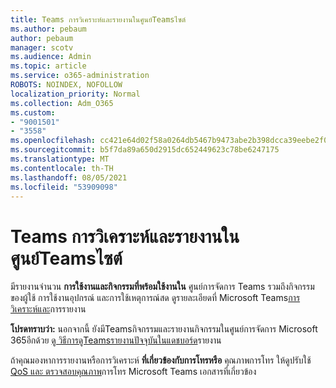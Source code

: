 ```yaml
---
title: Teams การวิเคราะห์และรายงานในศูนย์Teamsไซต์
ms.author: pebaum
author: pebaum
manager: scotv
ms.audience: Admin
ms.topic: article
ms.service: o365-administration
ROBOTS: NOINDEX, NOFOLLOW
localization_priority: Normal
ms.collection: Adm_O365
ms.custom:
- "9001501"
- "3558"
ms.openlocfilehash: cc421e64d02f58a0264db5467b9473abe2b398dcca39eebe2f072a0f283276f2
ms.sourcegitcommit: b5f7da89a650d2915dc652449623c78be6247175
ms.translationtype: MT
ms.contentlocale: th-TH
ms.lasthandoff: 08/05/2021
ms.locfileid: "53909098"
---
```

# <a name="teams-analytics-and-reports-in-the-teams-admin-center"></a>Teams การวิเคราะห์และรายงานในศูนย์Teamsไซต์

มีรายงานจํานวน **การใช้งานและกิจกรรมที่พร้อมใช้งานใน** ศูนย์การจัดการ Teams รวมถึงกิจกรรมของผู้ใช้ การใช้งานอุปกรณ์ และการใช้เหตุการณ์สด ดูรายละเอียดที่ Microsoft Teams[การวิเคราะห์และ](https://docs.microsoft.com/microsoftteams/teams-analytics-and-reports/teams-reporting-reference)การรายงาน

**โปรดทราบว่า:** นอกจากนี้ ยังมีTeamsกิจกรรมและรายงานกิจกรรมในศูนย์การจัดการ Microsoft 365อีกด้วย [ดู วิธีการดูTeamsรายงานปัจจุบันในแดชบอร์ด](https://docs.microsoft.com/microsoftteams/teams-activity-reports#how-to-view-the-teams-reports-in-the-reports-dashboard)รายงาน

ถ้าคุณมองหาการรายงานหรือการวิเคราะห์ **ที่เกี่ยวข้องกับการโทรหรือ** คุณภาพการโทร ให้ดูปรับใช้ [QoS และ ตรวจสอบคุณภาพ](https://docs.microsoft.com/microsoftteams/monitor-call-quality-qos)การโทร Microsoft Teams เอกสารที่เกี่ยวข้อง

